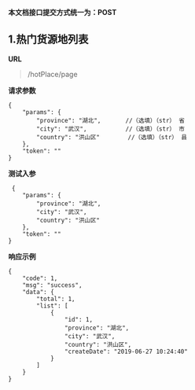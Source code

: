 
**本文档接口提交方式统一为：POST**


## 1.热门货源地列表  ##

**URL**
>/hotPlace/page


**请求参数**
    
    {
    	"params": {
            "province": "湖北",		//（选填）（str） 省
			"city": "武汉",			//（选填）（str） 市
			"country": "洪山区"		//（选填）（str） 县
    	},
    	"token": ""
    }

**测试入参**

     {
    	"params": {
            "province": "湖北",		
			"city": "武汉",
			"country": "洪山区"
    	},
    	"token": ""
    }
	
**响应示例**

	{
		"code": 1,
		"msg": "success",
		"data": {
			"total": 1,
			"list": [
				{
					"id": 1,
					"province": "湖北",
					"city": "武汉",
					"country": "洪山区",
					"createDate": "2019-06-27 10:24:40"
				}
			]
		}
	}
	
<br><br><br>



